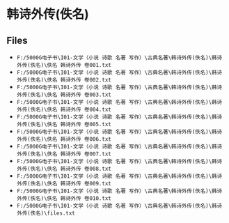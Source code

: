 # 韩诗外传(佚名)

## Files

- `F:/5000G电子书\I01-文学（小说 诗歌 名著 写作）\古典名著\韩诗外传(佚名)\韩诗外传(佚名)\佚名 韩诗外传 卷001.txt`
- `F:/5000G电子书\I01-文学（小说 诗歌 名著 写作）\古典名著\韩诗外传(佚名)\韩诗外传(佚名)\佚名 韩诗外传 卷002.txt`
- `F:/5000G电子书\I01-文学（小说 诗歌 名著 写作）\古典名著\韩诗外传(佚名)\韩诗外传(佚名)\佚名 韩诗外传 卷003.txt`
- `F:/5000G电子书\I01-文学（小说 诗歌 名著 写作）\古典名著\韩诗外传(佚名)\韩诗外传(佚名)\佚名 韩诗外传 卷004.txt`
- `F:/5000G电子书\I01-文学（小说 诗歌 名著 写作）\古典名著\韩诗外传(佚名)\韩诗外传(佚名)\佚名 韩诗外传 卷005.txt`
- `F:/5000G电子书\I01-文学（小说 诗歌 名著 写作）\古典名著\韩诗外传(佚名)\韩诗外传(佚名)\佚名 韩诗外传 卷006.txt`
- `F:/5000G电子书\I01-文学（小说 诗歌 名著 写作）\古典名著\韩诗外传(佚名)\韩诗外传(佚名)\佚名 韩诗外传 卷007.txt`
- `F:/5000G电子书\I01-文学（小说 诗歌 名著 写作）\古典名著\韩诗外传(佚名)\韩诗外传(佚名)\佚名 韩诗外传 卷008.txt`
- `F:/5000G电子书\I01-文学（小说 诗歌 名著 写作）\古典名著\韩诗外传(佚名)\韩诗外传(佚名)\佚名 韩诗外传 卷009.txt`
- `F:/5000G电子书\I01-文学（小说 诗歌 名著 写作）\古典名著\韩诗外传(佚名)\韩诗外传(佚名)\佚名 韩诗外传 卷010.txt`
- `F:/5000G电子书\I01-文学（小说 诗歌 名著 写作）\古典名著\韩诗外传(佚名)\韩诗外传(佚名)\files.txt`
